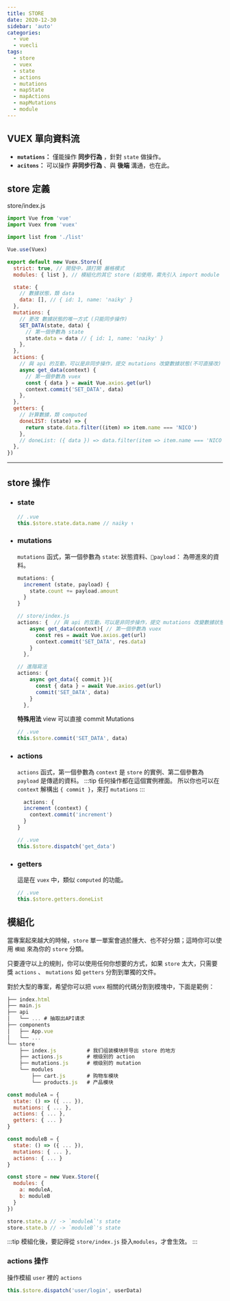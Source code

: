 ```yaml
---
title: STORE
date: 2020-12-30
sidebar: 'auto'
categories:
  - vue
  - vuecli
tags:
  - store
  - vuex
  - state
  - actions
  - mutations
  - mapState
  - mapActions
  - mapMutations
  - module
---
```


## VUEX 單向資料流

- **`mutations`：** 僅能操作 **同步行為** ，針對 `state` 做操作。
- **`acitons`：**
  可以操作 **非同步行為** 、與 **後端** 溝通，也在此。
  <img :src="$withBase('/img/vuexFlow.png')" >

## store 定義

store/index.js

```js
import Vue from 'vue'
import Vuex from 'vuex'

import list from './list'

Vue.use(Vuex)

export default new Vuex.Store({
  strict: true, // 開發中，請打開 嚴格模式
  modules: { list }, // 模組化的其它 store (如使用，需先引入 import module form './module')

  state: {
    // 數據狀態，類 data
    data: [], // { id: 1, name: 'naiky' }
  },
  mutations: {
    // 更改 數據狀態的唯一方式 (只能同步操作)
    SET_DATA(state, data) {
      // 第一個參數為 state
      state.data = data // { id: 1, name: 'naiky' }
    },
  },
  actions: {
    // 與 api 的互動，可以是非同步操作，提交 mutations 改變數據狀態(不可直接改)
    async get_data(context) {
      // 第一個參數為 vuex
      const { data } = await Vue.axios.get(url)
      context.commit('SET_DATA', data)
    },
  },
  getters: {
    // 計算數據，類 computed
    doneLIST: (state) => {
      return state.data.filter((item) => item.name === 'NICO')
    },
    // doneList: ({ data }) => data.filter(item => item.name === 'NICO')
  },
})
```

---

## store 操作

- ### state

  ```js
  // .vue
  this.$store.state.data.name // naiky ↑
  ```

- ### mutations

  `mutations` 函式，第一個參數為 `state`: 狀態資料、`payload`： 為帶進來的資料。

  ```js {2}
  mutations: {
    increment (state, payload) {
      state.count += payload.amount
    }
  }
  ```

  ```js {5,11,13}
  // store/index.js
  actions: {  // 與 api 的互動，可以是非同步操作，提交 mutations 改變數據狀態(不可直接改)
      async get_data(context){ // 第一個參數為 vuex
        const res = await Vue.axios.get(url)
        context.commit('SET_DATA', res.data)
      }
    },

  // 進階寫法
  actions: {
      async get_data({ commit }){
        const { data } = await Vue.axios.get(url)
        commit('SET_DATA', data)
      }
    },
  ```

  **特殊用法** view 可以直接 commit Mutations

  ```js
  // .vue
  this.$store.commit('SET_DATA', data)
  ```

- ### actions

  `actions` 函式，第一個參數為 `context` 是 `store` 的實例、第二個參數為 `payload` 是傳遞的資料。
  :::tip
  任何操作都在這個實例裡面。
  所以你也可以在 `context` 解構出 `{ commit }`，來打 `mutations`
  :::

  ```js
    actions: {
    increment (context) {
      context.commit('increment')
    }
  }
  ```

  ```js
  // .vue
  this.$store.dispatch('get_data')
  ```

- ### getters

  這是在 `vuex` 中，類似 `computed` 的功能。

  ```js
  // .vue
  this.$store.getters.doneList
  ```

## 模組化

當專案起來越大的時候，`store` 單一單案會過於腫大、也不好分類；這時你可以使用 `模組` 來為你的 `store` 分類。

只要遵守以上的規則，你可以使用任何你想要的方式，如果 `store` 太大，只需要獎 `actions` 、 `mutations` 如 `getters` 分割到單獨的文件。

對於大型的專案，希望你可以把 `vuex` 相關的代碼分割到模塊中，下面是範例：

```js
├── index.html
├── main.js
├── api
│   └── ... # 抽取出API请求
├── components
│   ├── App.vue
│   └── ...
└── store
    ├── index.js          # 我们组装模块并导出 store 的地方
    ├── actions.js        # 根级别的 action
    ├── mutations.js      # 根级别的 mutation
    └── modules
        ├── cart.js       # 购物车模块
        └── products.js   # 产品模块
```

```js {15-18}
const moduleA = {
  state: () => ({ ... }),
  mutations: { ... },
  actions: { ... },
  getters: { ... }
}

const moduleB = {
  state: () => ({ ... }),
  mutations: { ... },
  actions: { ... }
}

const store = new Vuex.Store({
  modules: {
    a: moduleA,
    b: moduleB
  }
})

store.state.a // -> `moduleA`'s state
store.state.b // -> `moduleB`'s state
```

:::tip
模組化後，要記得從 `store/index.js` 掛入`modules`，才會生效。
:::

### actions 操作

操作模組 `user` 裡的 `actions`

```js
this.$store.dispatch('user/login', userData)
```
